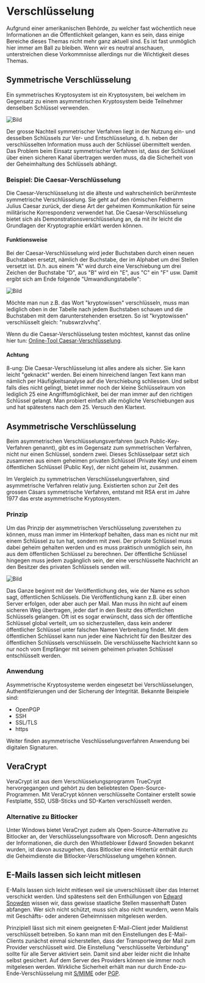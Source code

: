 # Verschlüsselung

Aufgrund einer amerikanischen Behörde, zu welcher fast wöchentlich neue Informationen an die Öffentlichkeit gelangen, kann es sein, dass einige Bereiche dieses Themas nicht mehr ganz aktuell sind. Es ist fast unmöglich hier immer am Ball zu bleiben. Wenn wir es neutral anschauen, unterstreichen diese Vorkommnisse allerdings nur die Wichtigkeit dieses Themas.

## Symmetrische Verschlüsselung

Ein symmetrisches Kryptosystem ist ein Kryptosystem, bei welchem im Gegensatz zu einem asymmetrischen Kryptosystem beide Teilnehmer denselben Schlüssel verwenden.

![Bild](<../06 Verschlüsselung/res/symmetric\_cryptography.png>)

Der grosse Nachteil symmetrischer Verfahren liegt in der Nutzung ein- und desselben Schlüssels zur Ver- und Entschlüsselung, d. h. neben der verschlüsselten Information muss auch der Schlüssel übermittelt werden. Das Problem beim Einsatz symmetrischer Verfahren ist, dass der Schlüssel über einen sicheren Kanal übertragen werden muss, da die Sicherheit von der Geheimhaltung des Schlüssels abhängt.

### Beispiel: Die Caesar-Verschlüsselung

Die Caesar-Verschlüsselung ist die älteste und wahrscheinlich berühmteste symmetrische Verschlüsselung. Sie geht auf den römischen Feldherrn Julius Caesar zurück, der diese Art der geheimen Kommunikation für seine militärische Korrespondenz verwendet hat. Die Caesar-Verschlüsselung bietet sich als Demonstrationsverschlüsselung an, da mit ihr leicht die Grundlagen der Kryptographie erklärt werden können.

#### Funktionsweise

Bei der Caesar-Verschlüsselung wird jeder Buchstaben durch einen neuen Buchstaben ersetzt, nämlich der Buchstabe, der im Alphabet um drei Stellen versetzt ist. D.h. aus einem "A" wird durch eine Verschiebung um drei Zeichen der Buchstabe "D", aus "B" wird ein "E", aus "C" ein "F" usw. Damit ergibt sich am Ende folgende "Umwandlungstabelle":

![Bild](<../06 Verschlüsselung/res/caesar-schluessel.jpg>)

Möchte man nun z.B. das Wort "kryptowissen" verschlüsseln, muss man lediglich oben in der Tabelle nach jedem Buchstaben schauen und die Buchstaben mit dem darunterstehenden ersetzen. So ist "kryptowissen" verschlüsselt gleich: "nubswrzlvvhq".

Wenn du die Caesar-Verschlüsselung testen möchtest, kannst das online hier tun: [Online-Tool Caesar-Verschlüsselung](https://www.kryptowissen.de/caesar-chiffre-praxis.php).

#### Achtung

8-ung: Die Caesar-Verschlüsselung ist alles andere als sicher. Sie kann leicht "geknackt" werden. Bei einem hinreichend langen Text kann man nämlich per Häufigkeitsanalyse auf die Verschiebung schliessen. Und selbst falls dies nicht gelingt, bietet immer noch der kleine Schlüsselraum von lediglich 25 eine Angriffsmöglichkeit, bei der man immer auf den richtigen Schlüssel gelangt. Man probiert einfach alle mögliche Verschiebungen aus und hat spätestens nach dem 25. Versuch den Klartext.

## Asymmetrische Verschlüsselung

Beim asymmetrischen Verschlüsselungsverfahren (auch Public-Key-Verfahren genannt), gibt es im Gegensatz zum symmetrischen Verfahren, nicht nur einen Schlüssel, sondern zwei. Dieses Schlüsselpaar setzt sich zusammen aus einem geheimen privaten Schlüssel (Private Key) und einem öffentlichen Schlüssel (Public Key), der nicht geheim ist, zusammen.

Im Vergleich zu symmetrischen Verschlüsselungsverfahren, sind asymmetrische Verfahren relativ jung. Existierten schon zur Zeit des grossen Cäsars symmetrische Verfahren, entstand mit RSA erst im Jahre 1977 das erste asymmetrische Kryptosystem.

### Prinzip

Um das Prinzip der asymmetrischen Verschlüsselung zuverstehen zu können, muss man immer im Hinterkopf behalten, dass man es nicht nur mit einem Schlüssel zu tun hat, sondern mit zwei. Der private Schlüssel muss dabei geheim gehalten werden und es muss praktisch unmöglich sein, ihn aus dem öffentlichen Schlüssel zu berechnen. Der öffentliche Schlüssel hingegen muss jedem zugänglich sein, der eine verschlüsselte Nachricht an den Besitzer des privaten Schlüssels senden will.

![Bild](<../06 Verschlüsselung/res/asymmetric\_cryptography.png>)

Das Ganze beginnt mit der Veröffentlichung des, wie der Name es schon sagt, öffentlichen Schlüssels. Die Veröffentlichung kann z.B. über einen Server erfolgen, oder aber auch per Mail. Man muss ihn nicht auf einem sicheren Weg übertragen, jeder darf in den Besitz des öffentlichen Schlüssels gelangen. Oft ist es sogar erwünscht, dass sich der öffentliche Schlüssel global verteilt, um so sicherzustellen, dass kein anderer öffentlicher Schlüssel unter falschen Namen Verbreitung findet. Mit dem öffentlichen Schlüssel kann nun jeder eine Nachricht für den Besitzer des öffentlichen Schlüssels verschlüsseln. Die verschlüsselte Nachricht kann so nur noch vom Empfänger mit seinem geheimen privaten Schlüssel entschlüsselt werden.

### Anwendung

Asymmetrische Kryptosysteme werden eingesetzt bei Verschlüsselungen, Authentifizierungen und der Sicherung der Integrität. Bekannte Beispiele sind:

* OpenPGP
* SSH
* SSL/TLS
* https

Weiter finden asymmetrische Veschlüsselungsverfahren Anwendung bei digitalen Signaturen.

## VeraCrypt

VeraCrypt ist aus dem Verschlüsselungsprogramm TrueCrypt hervorgegangen und gehört zu den beliebtesten Open-Source-Programmen. Mit VeraCrypt können verschlüsselte Container erstellt sowie Festplatte, SSD, USB-Sticks und SD-Karten verschlüsselt werden.

### Alternative zu Bitlocker

Unter Windows bietet VeraCrypt zudem als Open-Source-Alternative zu Bitlocker an, der Verschlüsselungssoftware von Microsoft. Denn angesichts der Informationen, die durch den Whistleblower Edward Snowden bekannt wurden, ist davon auszugehen, dass Bitlocker eine Hintertür enthält durch die Geheimdienste die Bitlocker-Verschlüsselung umgehen können.

## E-Mails lassen sich leicht mitlesen

E-Mails lassen sich leicht mitlesen weil sie unverschlüsselt über das Internet verschickt werden. Und spätestens seit den Enthüllungen von [Edward Snowden](https://de.wikipedia.org/wiki/Edward\_Snowden) wissen wir, dass gewisse staatliche Stellen massenhaft Daten abfangen. Wer sich nicht schützt, muss sich also nicht wundern, wenn Mails mit Geschäfts- oder anderen Geheimnissen mitgelesen werden.

Prinzipiell lässt sich mit einem geeigneten E-Mail-Client jeder Maildienst verschlüsselt betreiben. So kann man mit den Einstellungen des E-Mail-Clients zunächst einmal sicherstellen, dass der Transportweg der Mail zum Provider verschlüsselt wird. Die Einstellung "verschlüsselte Verbindung" sollte für alle Server aktiviert sein. Damit sind aber leider nicht die Inhalte selbst gesichert. Auf dem Server des Providers können sie immer noch mitgelesen werden. Wirkliche Sicherheit erhält man nur durch Ende-zu-Ende-Verschlüsselung mit [S/MIME](https://de.wikipedia.org/wiki/S/MIME) oder [PGP](https://de.wikipedia.org/wiki/Pretty\_Good\_Privacy).
